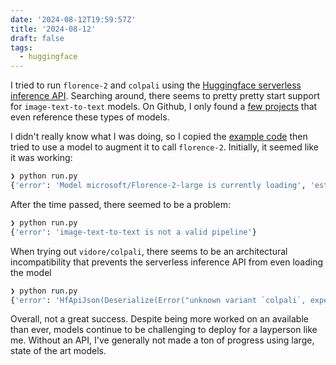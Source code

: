```yaml
---
date: '2024-08-12T19:59:57Z'
title: '2024-08-12'
draft: false
tags:
  - huggingface
---
```


I tried to run `florence-2` and `colpali` using the [Huggingface serverless inference API](https://huggingface.co/inference-api/serverless).
Searching around, there seems to pretty pretty start support for `image-text-to-text` models.
On Github, I only found a [few projects](https://github.com/search?type=code&q=image-text-to-text) that even reference these types of models.

I didn't really know what I was doing, so I copied the [example code](https://huggingface.co/docs/api-inference/quicktour) then tried to use a model to augment it to call `florence-2`.
Initially, it seemed like it was working:

```sh
❯ python run.py
{'error': 'Model microsoft/Florence-2-large is currently loading', 'estimated_time': 61.724300384521484}
```

After the time passed, there seemed to be a problem:

```sh
❯ python run.py
{'error': 'image-text-to-text is not a valid pipeline'}
```

When trying out `vidore/colpali`, there seems to be an architectural incompatibility that prevents the serverless inference API from even loading the model

```sh
❯ python run.py
{'error': 'HfApiJson(Deserialize(Error("unknown variant `colpali`, expected one of `text-generation-inference`, `transformers`, `allennlp`, `flair`, `espnet`, `asteroid`, `speechbrain`, `timm`, `sentence-transformers`, `spacy`, `sklearn`, `stanza`, `adapter-transformers`, `fasttext`, `fairseq`, `pyannote-audio`, `doctr`, `nemo`, `fastai`, `k2`, `diffusers`, `paddlenlp`, `mindspore`, `open_clip`, `span-marker`, `bertopic`, `peft`, `setfit`", line: 1, column: 411)))'}
```

Overall, not a great success.
Despite being more worked on an available than ever, models continue to be challenging to deploy for a layperson like me.
Without an API, I've generally not made a ton of progress using large, state of the art models.
